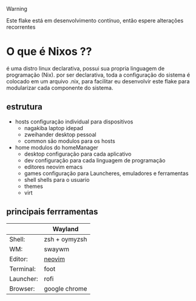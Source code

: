 > [!WARNING]
> Este flake está em desenvolvimento contínuo, então espere alterações recorrentes

# O que é Nixos ??

é uma distro linux declarativa, possui sua propria linguagem de programação (Nix).
por ser declarativa, toda a configuração do sistema é colocado em um arquivo .nix, para facilitar
eu desenvolvir este flake para modularizar cada componente do sistema.

## estrutura

- hosts configuração individual para dispositivos
  - nagakiba laptop idepad
  - zweihander desktop pessoal
  - common são modulos para os hosts
- home modulos do homeManager
  - desktop configuração para cada aplicativo
  - dev configuração para cada linguagem de programação
  - editores neovim emacs
  - games configuração para Launcheres, emuladores e ferramentas
  - shell shells para o usuario
  - themes
  - virt

## principais ferrramentas

|           | Wayland                                                            |
| --------- | ------------------------------------------------------------------ |
| Shell:    | zsh + oymyzsh                                                      |
| WM:       | swaywm                                                             |
| Editor:   | [neovim](https://github.com/EduardoSilvaDiniz/neovim-from-scratch) |
| Terminal: | foot                                                               |
| Launcher: | rofi                                                               |
| Browser:  | google chrome                                                      |
